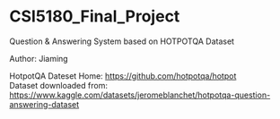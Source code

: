 # CSI5180_Final_Project
Question &amp; Answering System based on HOTPOTQA Dataset

Author: Jiaming

HotpotQA Dateset Home: https://github.com/hotpotqa/hotpot </br>
Dataset downloaded from: https://www.kaggle.com/datasets/jeromeblanchet/hotpotqa-question-answering-dataset </br>

